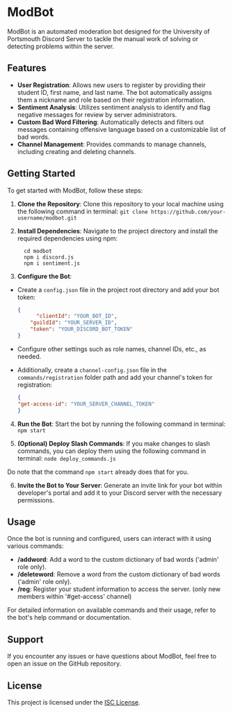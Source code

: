 # ModBot

ModBot is an automated moderation bot designed for the University of Portsmouth Discord Server to tackle the manual work of solving or detecting problems within the server.

## Features

- **User Registration**: Allows new users to register by providing their student ID, first name, and last name. The bot automatically assigns them a nickname and role based on their registration information.
- **Sentiment Analysis**: Utilizes sentiment analysis to identify and flag negative messages for review by server administrators.
- **Custom Bad Word Filtering**: Automatically detects and filters out messages containing offensive language based on a customizable list of bad words.
- **Channel Management**: Provides commands to manage channels, including creating and deleting channels.

## Getting Started

To get started with ModBot, follow these steps:

1. **Clone the Repository**: Clone this repository to your local machine using the following command in terminal:
```git clone https://github.com/your-username/modbot.git```


2. **Install Dependencies**: Navigate to the project directory and install the required dependencies using npm:
    ```
      cd modbot
      npm i discord.js
      npm i sentiment.js
    ```

3. **Configure the Bot**:
- Create a `config.json` file in the project root directory and add your bot token:
  ```json
  {
    	"clientId": "YOUR_BOT_ID",
      "guildId": "YOUR_SERVER_ID",
      "token": "YOUR_DISCORD_BOT_TOKEN"
  }
  ```
- Configure other settings such as role names, channel IDs, etc., as needed.

- Additionally, create a `channel-config.json` file in the `commands/registration` folder path and add your channel's token for registration:
  ```json
  {
  "get-access-id": "YOUR_SERVER_CHANNEL_TOKEN"
  }
  ```

4. **Run the Bot**: Start the bot by running the following command in terminal:
```npm start```


5. **(Optional) Deploy Slash Commands**: If you make changes to slash commands, you can deploy them using the following command in terminal:
```node deploy_commands.js```

  Do note that the command ```npm start``` already does that for you.


6. **Invite the Bot to Your Server**: Generate an invite link for your bot within developer's portal and add it to your Discord server with the necessary permissions.

## Usage

Once the bot is running and configured, users can interact with it using various commands:

- **/addword**: Add a word to the custom dictionary of bad words ('admin' role only).
- **/deleteword**: Remove a word from the custom dictionary of bad words ('admin' role only).
- **/reg**: Register your student information to access the server. (only new members within '#get-access' channel)

For detailed information on available commands and their usage, refer to the bot's help command or documentation.

## Support

If you encounter any issues or have questions about ModBot, feel free to open an issue on the GitHub repository.

## License

This project is licensed under the [ISC License](LICENSE).